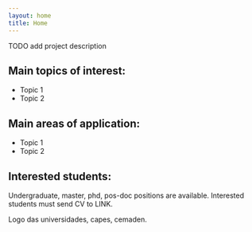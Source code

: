```yaml
---
layout: home
title: Home
---
```


TODO add project description

## Main topics of interest:
- Topic 1
- Topic 2

## Main areas of application:
- Topic 1
- Topic 2

## Interested students:

Undergraduate, master, phd, pos-doc positions are available. Interested students must send CV to LINK.  

Logo das universidades, capes, cemaden.


